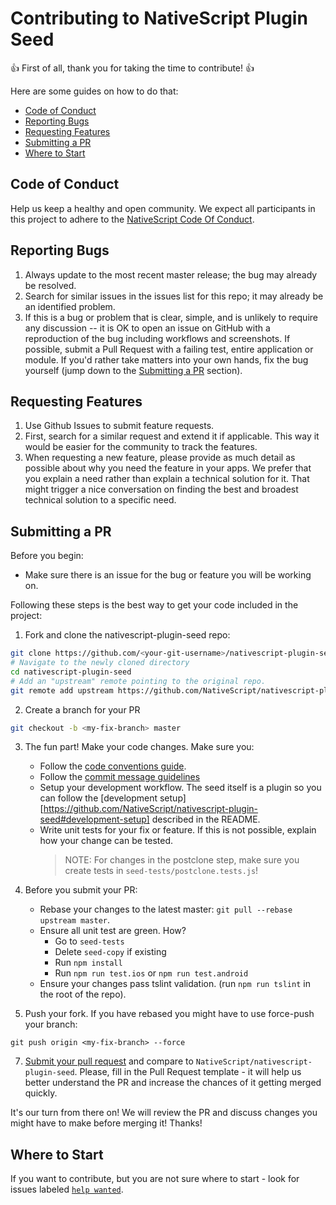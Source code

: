 # Contributing to NativeScript Plugin Seed

:+1: First of all, thank you for taking the time to contribute! :+1:

Here are some guides on how to do that:

<!-- TOC depthFrom:2 -->

- [Code of Conduct](#code-of-conduct)
- [Reporting Bugs](#reporting-bugs)
- [Requesting Features](#requesting-features)
- [Submitting a PR](#submitting-a-pr)
- [Where to Start](#where-to-start)

<!-- /TOC -->

##  Code of Conduct
Help us keep a healthy and open community. We expect all participants in this project to adhere to the [NativeScript Code Of Conduct](https://github.com/NativeScript/codeofconduct).


## Reporting Bugs

1. Always update to the most recent master release; the bug may already be resolved.
2. Search for similar issues in the issues list for this repo; it may already be an identified problem.
3. If this is a bug or problem that is clear, simple, and is unlikely to require any discussion -- it is OK to open an issue on GitHub with a reproduction of the bug including workflows and screenshots. If possible, submit a Pull Request with a failing test, entire application or module. If you'd rather take matters into your own hands, fix the bug yourself (jump down to the [Submitting a PR](#submitting-a-pr) section).

## Requesting Features

1. Use Github Issues to submit feature requests.
2. First, search for a similar request and extend it if applicable. This way it would be easier for the community to track the features.
3. When requesting a new feature, please provide as much detail as possible about why you need the feature in your apps. We prefer that you explain a need rather than explain a technical solution for it. That might trigger a nice conversation on finding the best and broadest technical solution to a specific need.

## Submitting a PR

Before you begin:
* Make sure there is an issue for the bug or feature you will be working on.

Following these steps is the best way to get your code included in the project:

1. Fork and clone the nativescript-plugin-seed repo:
```bash
git clone https://github.com/<your-git-username>/nativescript-plugin-seed.git
# Navigate to the newly cloned directory
cd nativescript-plugin-seed
# Add an "upstream" remote pointing to the original repo.
git remote add upstream https://github.com/NativeScript/nativescript-plugin-seed.git
```
2. Create a branch for your PR
```bash
git checkout -b <my-fix-branch> master
```

3. The fun part! Make your code changes. Make sure you:
    - Follow the [code conventions guide](https://github.com/NativeScript/NativeScript/blob/master/CodingConvention.md).
    - Follow the [commit message guidelines](https://github.com/NativeScript/NativeScript/blob/pr-template/CONTRIBUTING.md#commit-messages)
    - Setup your development workflow. The seed itself is a plugin so you can follow the [development setup][https://github.com/NativeScript/nativescript-plugin-seed#development-setup] described in the README.
    - Write unit tests for your fix or feature. If this is not possible, explain how your change can be tested.
        > NOTE: For changes in the postclone step, make sure you create tests in `seed-tests/postclone.tests.js`!

4. Before you submit your PR:
    - Rebase your changes to the latest master: `git pull --rebase upstream master`.
    - Ensure all unit test are green. How?
         - Go to `seed-tests`
         - Delete `seed-copy` if existing
         - Run `npm install`
         - Run `npm run test.ios` or `npm run test.android`
    - Ensure your changes pass tslint validation. (run `npm run tslint` in the root of the repo).

6. Push your fork. If you have rebased you might have to use force-push your branch:
```
git push origin <my-fix-branch> --force
```

7. [Submit your pull request](https://github.com/NativeScript/nativescript-plugin-seed/compare) and compare to `NativeScript/nativescript-plugin-seed`. Please, fill in the Pull Request template - it will help us better understand the PR and increase the chances of it getting merged quickly.

It's our turn from there on! We will review the PR and discuss changes you might have to make before merging it! Thanks! 

## Where to Start

If you want to contribute, but you are not sure where to start - look for issues labeled [`help wanted`](https://github.com/NativeScript/nativescript-plugin-seed/issues?q=is%3Aopen+is%3Aissue+label%3A%22help+wanted%22).
